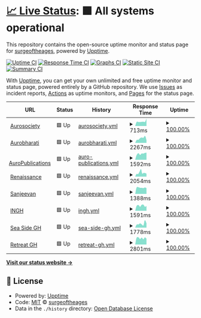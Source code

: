 # [📈 Live Status](https://surgeoftheages.github.io/sasup): <!--live status--> **🟩 All systems operational**

This repository contains the open-source uptime monitor and status page for [surgeoftheages](https://surgeoftheages.github.io/sasup), powered by [Upptime](https://github.com/upptime/upptime).

[![Uptime CI](https://github.com/surgeoftheages/sasup/workflows/Uptime%20CI/badge.svg)](https://github.com/surgeoftheages/sasup/actions?query=workflow%3A%22Uptime+CI%22)
[![Response Time CI](https://github.com/surgeoftheages/sasup/workflows/Response%20Time%20CI/badge.svg)](https://github.com/surgeoftheages/sasup/actions?query=workflow%3A%22Response+Time+CI%22)
[![Graphs CI](https://github.com/surgeoftheages/sasup/workflows/Graphs%20CI/badge.svg)](https://github.com/surgeoftheages/sasup/actions?query=workflow%3A%22Graphs+CI%22)
[![Static Site CI](https://github.com/surgeoftheages/sasup/workflows/Static%20Site%20CI/badge.svg)](https://github.com/surgeoftheages/sasup/actions?query=workflow%3A%22Static+Site+CI%22)
[![Summary CI](https://github.com/surgeoftheages/sasup/workflows/Summary%20CI/badge.svg)](https://github.com/surgeoftheages/sasup/actions?query=workflow%3A%22Summary+CI%22)

With [Upptime](https://upptime.js.org), you can get your own unlimited and free uptime monitor and status page, powered entirely by a GitHub repository. We use [Issues](https://github.com/surgeoftheages/sasup/issues) as incident reports, [Actions](https://github.com/surgeoftheages/sasup/actions) as uptime monitors, and [Pages](https://surgeoftheages.github.io/sasup) for the status page.

<!--start: status pages-->
<!-- This summary is generated by Upptime (https://github.com/upptime/upptime) -->
<!-- Do not edit this manually, your changes will be overwritten -->
<!-- prettier-ignore -->
| URL | Status | History | Response Time | Uptime |
| --- | ------ | ------- | ------------- | ------ |
| <img alt="" src="https://icons.duckduckgo.com/ip3/aurosociety.org.ico" height="13"> [Aurosociety](https://aurosociety.org) | 🟩 Up | [aurosociety.yml](https://github.com/surgeoftheages/sasup/commits/HEAD/history/aurosociety.yml) | <details><summary><img alt="Response time graph" src="./graphs/aurosociety/response-time-week.png" height="20"> 713ms</summary><br><a href="https://surgeoftheages.github.io/sasup/history/aurosociety"><img alt="Response time 724" src="https://img.shields.io/endpoint?url=https%3A%2F%2Fraw.githubusercontent.com%2Fsurgeoftheages%2Fsasup%2FHEAD%2Fapi%2Faurosociety%2Fresponse-time.json"></a><br><a href="https://surgeoftheages.github.io/sasup/history/aurosociety"><img alt="24-hour response time 625" src="https://img.shields.io/endpoint?url=https%3A%2F%2Fraw.githubusercontent.com%2Fsurgeoftheages%2Fsasup%2FHEAD%2Fapi%2Faurosociety%2Fresponse-time-day.json"></a><br><a href="https://surgeoftheages.github.io/sasup/history/aurosociety"><img alt="7-day response time 713" src="https://img.shields.io/endpoint?url=https%3A%2F%2Fraw.githubusercontent.com%2Fsurgeoftheages%2Fsasup%2FHEAD%2Fapi%2Faurosociety%2Fresponse-time-week.json"></a><br><a href="https://surgeoftheages.github.io/sasup/history/aurosociety"><img alt="30-day response time 740" src="https://img.shields.io/endpoint?url=https%3A%2F%2Fraw.githubusercontent.com%2Fsurgeoftheages%2Fsasup%2FHEAD%2Fapi%2Faurosociety%2Fresponse-time-month.json"></a><br><a href="https://surgeoftheages.github.io/sasup/history/aurosociety"><img alt="1-year response time 724" src="https://img.shields.io/endpoint?url=https%3A%2F%2Fraw.githubusercontent.com%2Fsurgeoftheages%2Fsasup%2FHEAD%2Fapi%2Faurosociety%2Fresponse-time-year.json"></a></details> | <details><summary><a href="https://surgeoftheages.github.io/sasup/history/aurosociety">100.00%</a></summary><a href="https://surgeoftheages.github.io/sasup/history/aurosociety"><img alt="All-time uptime 99.97%" src="https://img.shields.io/endpoint?url=https%3A%2F%2Fraw.githubusercontent.com%2Fsurgeoftheages%2Fsasup%2FHEAD%2Fapi%2Faurosociety%2Fuptime.json"></a><br><a href="https://surgeoftheages.github.io/sasup/history/aurosociety"><img alt="24-hour uptime 100.00%" src="https://img.shields.io/endpoint?url=https%3A%2F%2Fraw.githubusercontent.com%2Fsurgeoftheages%2Fsasup%2FHEAD%2Fapi%2Faurosociety%2Fuptime-day.json"></a><br><a href="https://surgeoftheages.github.io/sasup/history/aurosociety"><img alt="7-day uptime 100.00%" src="https://img.shields.io/endpoint?url=https%3A%2F%2Fraw.githubusercontent.com%2Fsurgeoftheages%2Fsasup%2FHEAD%2Fapi%2Faurosociety%2Fuptime-week.json"></a><br><a href="https://surgeoftheages.github.io/sasup/history/aurosociety"><img alt="30-day uptime 99.96%" src="https://img.shields.io/endpoint?url=https%3A%2F%2Fraw.githubusercontent.com%2Fsurgeoftheages%2Fsasup%2FHEAD%2Fapi%2Faurosociety%2Fuptime-month.json"></a><br><a href="https://surgeoftheages.github.io/sasup/history/aurosociety"><img alt="1-year uptime 99.97%" src="https://img.shields.io/endpoint?url=https%3A%2F%2Fraw.githubusercontent.com%2Fsurgeoftheages%2Fsasup%2FHEAD%2Fapi%2Faurosociety%2Fuptime-year.json"></a></details>
| <img alt="" src="https://icons.duckduckgo.com/ip3/aurobharati.in.ico" height="13"> [Aurobharati](https://aurobharati.in) | 🟩 Up | [aurobharati.yml](https://github.com/surgeoftheages/sasup/commits/HEAD/history/aurobharati.yml) | <details><summary><img alt="Response time graph" src="./graphs/aurobharati/response-time-week.png" height="20"> 2267ms</summary><br><a href="https://surgeoftheages.github.io/sasup/history/aurobharati"><img alt="Response time 2743" src="https://img.shields.io/endpoint?url=https%3A%2F%2Fraw.githubusercontent.com%2Fsurgeoftheages%2Fsasup%2FHEAD%2Fapi%2Faurobharati%2Fresponse-time.json"></a><br><a href="https://surgeoftheages.github.io/sasup/history/aurobharati"><img alt="24-hour response time 1344" src="https://img.shields.io/endpoint?url=https%3A%2F%2Fraw.githubusercontent.com%2Fsurgeoftheages%2Fsasup%2FHEAD%2Fapi%2Faurobharati%2Fresponse-time-day.json"></a><br><a href="https://surgeoftheages.github.io/sasup/history/aurobharati"><img alt="7-day response time 2267" src="https://img.shields.io/endpoint?url=https%3A%2F%2Fraw.githubusercontent.com%2Fsurgeoftheages%2Fsasup%2FHEAD%2Fapi%2Faurobharati%2Fresponse-time-week.json"></a><br><a href="https://surgeoftheages.github.io/sasup/history/aurobharati"><img alt="30-day response time 2674" src="https://img.shields.io/endpoint?url=https%3A%2F%2Fraw.githubusercontent.com%2Fsurgeoftheages%2Fsasup%2FHEAD%2Fapi%2Faurobharati%2Fresponse-time-month.json"></a><br><a href="https://surgeoftheages.github.io/sasup/history/aurobharati"><img alt="1-year response time 2743" src="https://img.shields.io/endpoint?url=https%3A%2F%2Fraw.githubusercontent.com%2Fsurgeoftheages%2Fsasup%2FHEAD%2Fapi%2Faurobharati%2Fresponse-time-year.json"></a></details> | <details><summary><a href="https://surgeoftheages.github.io/sasup/history/aurobharati">100.00%</a></summary><a href="https://surgeoftheages.github.io/sasup/history/aurobharati"><img alt="All-time uptime 100.00%" src="https://img.shields.io/endpoint?url=https%3A%2F%2Fraw.githubusercontent.com%2Fsurgeoftheages%2Fsasup%2FHEAD%2Fapi%2Faurobharati%2Fuptime.json"></a><br><a href="https://surgeoftheages.github.io/sasup/history/aurobharati"><img alt="24-hour uptime 100.00%" src="https://img.shields.io/endpoint?url=https%3A%2F%2Fraw.githubusercontent.com%2Fsurgeoftheages%2Fsasup%2FHEAD%2Fapi%2Faurobharati%2Fuptime-day.json"></a><br><a href="https://surgeoftheages.github.io/sasup/history/aurobharati"><img alt="7-day uptime 100.00%" src="https://img.shields.io/endpoint?url=https%3A%2F%2Fraw.githubusercontent.com%2Fsurgeoftheages%2Fsasup%2FHEAD%2Fapi%2Faurobharati%2Fuptime-week.json"></a><br><a href="https://surgeoftheages.github.io/sasup/history/aurobharati"><img alt="30-day uptime 100.00%" src="https://img.shields.io/endpoint?url=https%3A%2F%2Fraw.githubusercontent.com%2Fsurgeoftheages%2Fsasup%2FHEAD%2Fapi%2Faurobharati%2Fuptime-month.json"></a><br><a href="https://surgeoftheages.github.io/sasup/history/aurobharati"><img alt="1-year uptime 100.00%" src="https://img.shields.io/endpoint?url=https%3A%2F%2Fraw.githubusercontent.com%2Fsurgeoftheages%2Fsasup%2FHEAD%2Fapi%2Faurobharati%2Fuptime-year.json"></a></details>
| <img alt="" src="https://icons.duckduckgo.com/ip3/auropublications.org.ico" height="13"> [AuroPublications](https://auropublications.org) | 🟩 Up | [auro-publications.yml](https://github.com/surgeoftheages/sasup/commits/HEAD/history/auro-publications.yml) | <details><summary><img alt="Response time graph" src="./graphs/auro-publications/response-time-week.png" height="20"> 1592ms</summary><br><a href="https://surgeoftheages.github.io/sasup/history/auro-publications"><img alt="Response time 1753" src="https://img.shields.io/endpoint?url=https%3A%2F%2Fraw.githubusercontent.com%2Fsurgeoftheages%2Fsasup%2FHEAD%2Fapi%2Fauro-publications%2Fresponse-time.json"></a><br><a href="https://surgeoftheages.github.io/sasup/history/auro-publications"><img alt="24-hour response time 1255" src="https://img.shields.io/endpoint?url=https%3A%2F%2Fraw.githubusercontent.com%2Fsurgeoftheages%2Fsasup%2FHEAD%2Fapi%2Fauro-publications%2Fresponse-time-day.json"></a><br><a href="https://surgeoftheages.github.io/sasup/history/auro-publications"><img alt="7-day response time 1592" src="https://img.shields.io/endpoint?url=https%3A%2F%2Fraw.githubusercontent.com%2Fsurgeoftheages%2Fsasup%2FHEAD%2Fapi%2Fauro-publications%2Fresponse-time-week.json"></a><br><a href="https://surgeoftheages.github.io/sasup/history/auro-publications"><img alt="30-day response time 1715" src="https://img.shields.io/endpoint?url=https%3A%2F%2Fraw.githubusercontent.com%2Fsurgeoftheages%2Fsasup%2FHEAD%2Fapi%2Fauro-publications%2Fresponse-time-month.json"></a><br><a href="https://surgeoftheages.github.io/sasup/history/auro-publications"><img alt="1-year response time 1753" src="https://img.shields.io/endpoint?url=https%3A%2F%2Fraw.githubusercontent.com%2Fsurgeoftheages%2Fsasup%2FHEAD%2Fapi%2Fauro-publications%2Fresponse-time-year.json"></a></details> | <details><summary><a href="https://surgeoftheages.github.io/sasup/history/auro-publications">100.00%</a></summary><a href="https://surgeoftheages.github.io/sasup/history/auro-publications"><img alt="All-time uptime 100.00%" src="https://img.shields.io/endpoint?url=https%3A%2F%2Fraw.githubusercontent.com%2Fsurgeoftheages%2Fsasup%2FHEAD%2Fapi%2Fauro-publications%2Fuptime.json"></a><br><a href="https://surgeoftheages.github.io/sasup/history/auro-publications"><img alt="24-hour uptime 100.00%" src="https://img.shields.io/endpoint?url=https%3A%2F%2Fraw.githubusercontent.com%2Fsurgeoftheages%2Fsasup%2FHEAD%2Fapi%2Fauro-publications%2Fuptime-day.json"></a><br><a href="https://surgeoftheages.github.io/sasup/history/auro-publications"><img alt="7-day uptime 100.00%" src="https://img.shields.io/endpoint?url=https%3A%2F%2Fraw.githubusercontent.com%2Fsurgeoftheages%2Fsasup%2FHEAD%2Fapi%2Fauro-publications%2Fuptime-week.json"></a><br><a href="https://surgeoftheages.github.io/sasup/history/auro-publications"><img alt="30-day uptime 100.00%" src="https://img.shields.io/endpoint?url=https%3A%2F%2Fraw.githubusercontent.com%2Fsurgeoftheages%2Fsasup%2FHEAD%2Fapi%2Fauro-publications%2Fuptime-month.json"></a><br><a href="https://surgeoftheages.github.io/sasup/history/auro-publications"><img alt="1-year uptime 100.00%" src="https://img.shields.io/endpoint?url=https%3A%2F%2Fraw.githubusercontent.com%2Fsurgeoftheages%2Fsasup%2FHEAD%2Fapi%2Fauro-publications%2Fuptime-year.json"></a></details>
| <img alt="" src="https://icons.duckduckgo.com/ip3/journal.aurobharati.in.ico" height="13"> [Renaissance](https://journal.aurobharati.in) | 🟩 Up | [renaissance.yml](https://github.com/surgeoftheages/sasup/commits/HEAD/history/renaissance.yml) | <details><summary><img alt="Response time graph" src="./graphs/renaissance/response-time-week.png" height="20"> 2054ms</summary><br><a href="https://surgeoftheages.github.io/sasup/history/renaissance"><img alt="Response time 2033" src="https://img.shields.io/endpoint?url=https%3A%2F%2Fraw.githubusercontent.com%2Fsurgeoftheages%2Fsasup%2FHEAD%2Fapi%2Frenaissance%2Fresponse-time.json"></a><br><a href="https://surgeoftheages.github.io/sasup/history/renaissance"><img alt="24-hour response time 1842" src="https://img.shields.io/endpoint?url=https%3A%2F%2Fraw.githubusercontent.com%2Fsurgeoftheages%2Fsasup%2FHEAD%2Fapi%2Frenaissance%2Fresponse-time-day.json"></a><br><a href="https://surgeoftheages.github.io/sasup/history/renaissance"><img alt="7-day response time 2054" src="https://img.shields.io/endpoint?url=https%3A%2F%2Fraw.githubusercontent.com%2Fsurgeoftheages%2Fsasup%2FHEAD%2Fapi%2Frenaissance%2Fresponse-time-week.json"></a><br><a href="https://surgeoftheages.github.io/sasup/history/renaissance"><img alt="30-day response time 2071" src="https://img.shields.io/endpoint?url=https%3A%2F%2Fraw.githubusercontent.com%2Fsurgeoftheages%2Fsasup%2FHEAD%2Fapi%2Frenaissance%2Fresponse-time-month.json"></a><br><a href="https://surgeoftheages.github.io/sasup/history/renaissance"><img alt="1-year response time 2033" src="https://img.shields.io/endpoint?url=https%3A%2F%2Fraw.githubusercontent.com%2Fsurgeoftheages%2Fsasup%2FHEAD%2Fapi%2Frenaissance%2Fresponse-time-year.json"></a></details> | <details><summary><a href="https://surgeoftheages.github.io/sasup/history/renaissance">100.00%</a></summary><a href="https://surgeoftheages.github.io/sasup/history/renaissance"><img alt="All-time uptime 100.00%" src="https://img.shields.io/endpoint?url=https%3A%2F%2Fraw.githubusercontent.com%2Fsurgeoftheages%2Fsasup%2FHEAD%2Fapi%2Frenaissance%2Fuptime.json"></a><br><a href="https://surgeoftheages.github.io/sasup/history/renaissance"><img alt="24-hour uptime 100.00%" src="https://img.shields.io/endpoint?url=https%3A%2F%2Fraw.githubusercontent.com%2Fsurgeoftheages%2Fsasup%2FHEAD%2Fapi%2Frenaissance%2Fuptime-day.json"></a><br><a href="https://surgeoftheages.github.io/sasup/history/renaissance"><img alt="7-day uptime 100.00%" src="https://img.shields.io/endpoint?url=https%3A%2F%2Fraw.githubusercontent.com%2Fsurgeoftheages%2Fsasup%2FHEAD%2Fapi%2Frenaissance%2Fuptime-week.json"></a><br><a href="https://surgeoftheages.github.io/sasup/history/renaissance"><img alt="30-day uptime 100.00%" src="https://img.shields.io/endpoint?url=https%3A%2F%2Fraw.githubusercontent.com%2Fsurgeoftheages%2Fsasup%2FHEAD%2Fapi%2Frenaissance%2Fuptime-month.json"></a><br><a href="https://surgeoftheages.github.io/sasup/history/renaissance"><img alt="1-year uptime 100.00%" src="https://img.shields.io/endpoint?url=https%3A%2F%2Fraw.githubusercontent.com%2Fsurgeoftheages%2Fsasup%2FHEAD%2Fapi%2Frenaissance%2Fuptime-year.json"></a></details>
| <img alt="" src="https://icons.duckduckgo.com/ip3/sanjeevanpalliativecare.org.ico" height="13"> [Sanjeevan](https://sanjeevanpalliativecare.org/) | 🟩 Up | [sanjeevan.yml](https://github.com/surgeoftheages/sasup/commits/HEAD/history/sanjeevan.yml) | <details><summary><img alt="Response time graph" src="./graphs/sanjeevan/response-time-week.png" height="20"> 1388ms</summary><br><a href="https://surgeoftheages.github.io/sasup/history/sanjeevan"><img alt="Response time 1359" src="https://img.shields.io/endpoint?url=https%3A%2F%2Fraw.githubusercontent.com%2Fsurgeoftheages%2Fsasup%2FHEAD%2Fapi%2Fsanjeevan%2Fresponse-time.json"></a><br><a href="https://surgeoftheages.github.io/sasup/history/sanjeevan"><img alt="24-hour response time 1997" src="https://img.shields.io/endpoint?url=https%3A%2F%2Fraw.githubusercontent.com%2Fsurgeoftheages%2Fsasup%2FHEAD%2Fapi%2Fsanjeevan%2Fresponse-time-day.json"></a><br><a href="https://surgeoftheages.github.io/sasup/history/sanjeevan"><img alt="7-day response time 1388" src="https://img.shields.io/endpoint?url=https%3A%2F%2Fraw.githubusercontent.com%2Fsurgeoftheages%2Fsasup%2FHEAD%2Fapi%2Fsanjeevan%2Fresponse-time-week.json"></a><br><a href="https://surgeoftheages.github.io/sasup/history/sanjeevan"><img alt="30-day response time 1359" src="https://img.shields.io/endpoint?url=https%3A%2F%2Fraw.githubusercontent.com%2Fsurgeoftheages%2Fsasup%2FHEAD%2Fapi%2Fsanjeevan%2Fresponse-time-month.json"></a><br><a href="https://surgeoftheages.github.io/sasup/history/sanjeevan"><img alt="1-year response time 1359" src="https://img.shields.io/endpoint?url=https%3A%2F%2Fraw.githubusercontent.com%2Fsurgeoftheages%2Fsasup%2FHEAD%2Fapi%2Fsanjeevan%2Fresponse-time-year.json"></a></details> | <details><summary><a href="https://surgeoftheages.github.io/sasup/history/sanjeevan">100.00%</a></summary><a href="https://surgeoftheages.github.io/sasup/history/sanjeevan"><img alt="All-time uptime 49.44%" src="https://img.shields.io/endpoint?url=https%3A%2F%2Fraw.githubusercontent.com%2Fsurgeoftheages%2Fsasup%2FHEAD%2Fapi%2Fsanjeevan%2Fuptime.json"></a><br><a href="https://surgeoftheages.github.io/sasup/history/sanjeevan"><img alt="24-hour uptime 100.00%" src="https://img.shields.io/endpoint?url=https%3A%2F%2Fraw.githubusercontent.com%2Fsurgeoftheages%2Fsasup%2FHEAD%2Fapi%2Fsanjeevan%2Fuptime-day.json"></a><br><a href="https://surgeoftheages.github.io/sasup/history/sanjeevan"><img alt="7-day uptime 100.00%" src="https://img.shields.io/endpoint?url=https%3A%2F%2Fraw.githubusercontent.com%2Fsurgeoftheages%2Fsasup%2FHEAD%2Fapi%2Fsanjeevan%2Fuptime-week.json"></a><br><a href="https://surgeoftheages.github.io/sasup/history/sanjeevan"><img alt="30-day uptime 59.18%" src="https://img.shields.io/endpoint?url=https%3A%2F%2Fraw.githubusercontent.com%2Fsurgeoftheages%2Fsasup%2FHEAD%2Fapi%2Fsanjeevan%2Fuptime-month.json"></a><br><a href="https://surgeoftheages.github.io/sasup/history/sanjeevan"><img alt="1-year uptime 49.44%" src="https://img.shields.io/endpoint?url=https%3A%2F%2Fraw.githubusercontent.com%2Fsurgeoftheages%2Fsasup%2FHEAD%2Fapi%2Fsanjeevan%2Fuptime-year.json"></a></details>
| <img alt="" src="https://icons.duckduckgo.com/ip3/internationalgh.com.ico" height="13"> [INGH](https://internationalgh.com/) | 🟩 Up | [ingh.yml](https://github.com/surgeoftheages/sasup/commits/HEAD/history/ingh.yml) | <details><summary><img alt="Response time graph" src="./graphs/ingh/response-time-week.png" height="20"> 1591ms</summary><br><a href="https://surgeoftheages.github.io/sasup/history/ingh"><img alt="Response time 1697" src="https://img.shields.io/endpoint?url=https%3A%2F%2Fraw.githubusercontent.com%2Fsurgeoftheages%2Fsasup%2FHEAD%2Fapi%2Fingh%2Fresponse-time.json"></a><br><a href="https://surgeoftheages.github.io/sasup/history/ingh"><img alt="24-hour response time 1145" src="https://img.shields.io/endpoint?url=https%3A%2F%2Fraw.githubusercontent.com%2Fsurgeoftheages%2Fsasup%2FHEAD%2Fapi%2Fingh%2Fresponse-time-day.json"></a><br><a href="https://surgeoftheages.github.io/sasup/history/ingh"><img alt="7-day response time 1591" src="https://img.shields.io/endpoint?url=https%3A%2F%2Fraw.githubusercontent.com%2Fsurgeoftheages%2Fsasup%2FHEAD%2Fapi%2Fingh%2Fresponse-time-week.json"></a><br><a href="https://surgeoftheages.github.io/sasup/history/ingh"><img alt="30-day response time 1770" src="https://img.shields.io/endpoint?url=https%3A%2F%2Fraw.githubusercontent.com%2Fsurgeoftheages%2Fsasup%2FHEAD%2Fapi%2Fingh%2Fresponse-time-month.json"></a><br><a href="https://surgeoftheages.github.io/sasup/history/ingh"><img alt="1-year response time 1697" src="https://img.shields.io/endpoint?url=https%3A%2F%2Fraw.githubusercontent.com%2Fsurgeoftheages%2Fsasup%2FHEAD%2Fapi%2Fingh%2Fresponse-time-year.json"></a></details> | <details><summary><a href="https://surgeoftheages.github.io/sasup/history/ingh">100.00%</a></summary><a href="https://surgeoftheages.github.io/sasup/history/ingh"><img alt="All-time uptime 100.00%" src="https://img.shields.io/endpoint?url=https%3A%2F%2Fraw.githubusercontent.com%2Fsurgeoftheages%2Fsasup%2FHEAD%2Fapi%2Fingh%2Fuptime.json"></a><br><a href="https://surgeoftheages.github.io/sasup/history/ingh"><img alt="24-hour uptime 100.00%" src="https://img.shields.io/endpoint?url=https%3A%2F%2Fraw.githubusercontent.com%2Fsurgeoftheages%2Fsasup%2FHEAD%2Fapi%2Fingh%2Fuptime-day.json"></a><br><a href="https://surgeoftheages.github.io/sasup/history/ingh"><img alt="7-day uptime 100.00%" src="https://img.shields.io/endpoint?url=https%3A%2F%2Fraw.githubusercontent.com%2Fsurgeoftheages%2Fsasup%2FHEAD%2Fapi%2Fingh%2Fuptime-week.json"></a><br><a href="https://surgeoftheages.github.io/sasup/history/ingh"><img alt="30-day uptime 100.00%" src="https://img.shields.io/endpoint?url=https%3A%2F%2Fraw.githubusercontent.com%2Fsurgeoftheages%2Fsasup%2FHEAD%2Fapi%2Fingh%2Fuptime-month.json"></a><br><a href="https://surgeoftheages.github.io/sasup/history/ingh"><img alt="1-year uptime 100.00%" src="https://img.shields.io/endpoint?url=https%3A%2F%2Fraw.githubusercontent.com%2Fsurgeoftheages%2Fsasup%2FHEAD%2Fapi%2Fingh%2Fuptime-year.json"></a></details>
| <img alt="" src="https://icons.duckduckgo.com/ip3/seasidegh.com.ico" height="13"> [Sea Side GH](https://seasidegh.com/) | 🟩 Up | [sea-side-gh.yml](https://github.com/surgeoftheages/sasup/commits/HEAD/history/sea-side-gh.yml) | <details><summary><img alt="Response time graph" src="./graphs/sea-side-gh/response-time-week.png" height="20"> 1778ms</summary><br><a href="https://surgeoftheages.github.io/sasup/history/sea-side-gh"><img alt="Response time 1814" src="https://img.shields.io/endpoint?url=https%3A%2F%2Fraw.githubusercontent.com%2Fsurgeoftheages%2Fsasup%2FHEAD%2Fapi%2Fsea-side-gh%2Fresponse-time.json"></a><br><a href="https://surgeoftheages.github.io/sasup/history/sea-side-gh"><img alt="24-hour response time 1376" src="https://img.shields.io/endpoint?url=https%3A%2F%2Fraw.githubusercontent.com%2Fsurgeoftheages%2Fsasup%2FHEAD%2Fapi%2Fsea-side-gh%2Fresponse-time-day.json"></a><br><a href="https://surgeoftheages.github.io/sasup/history/sea-side-gh"><img alt="7-day response time 1778" src="https://img.shields.io/endpoint?url=https%3A%2F%2Fraw.githubusercontent.com%2Fsurgeoftheages%2Fsasup%2FHEAD%2Fapi%2Fsea-side-gh%2Fresponse-time-week.json"></a><br><a href="https://surgeoftheages.github.io/sasup/history/sea-side-gh"><img alt="30-day response time 1734" src="https://img.shields.io/endpoint?url=https%3A%2F%2Fraw.githubusercontent.com%2Fsurgeoftheages%2Fsasup%2FHEAD%2Fapi%2Fsea-side-gh%2Fresponse-time-month.json"></a><br><a href="https://surgeoftheages.github.io/sasup/history/sea-side-gh"><img alt="1-year response time 1814" src="https://img.shields.io/endpoint?url=https%3A%2F%2Fraw.githubusercontent.com%2Fsurgeoftheages%2Fsasup%2FHEAD%2Fapi%2Fsea-side-gh%2Fresponse-time-year.json"></a></details> | <details><summary><a href="https://surgeoftheages.github.io/sasup/history/sea-side-gh">100.00%</a></summary><a href="https://surgeoftheages.github.io/sasup/history/sea-side-gh"><img alt="All-time uptime 100.00%" src="https://img.shields.io/endpoint?url=https%3A%2F%2Fraw.githubusercontent.com%2Fsurgeoftheages%2Fsasup%2FHEAD%2Fapi%2Fsea-side-gh%2Fuptime.json"></a><br><a href="https://surgeoftheages.github.io/sasup/history/sea-side-gh"><img alt="24-hour uptime 100.00%" src="https://img.shields.io/endpoint?url=https%3A%2F%2Fraw.githubusercontent.com%2Fsurgeoftheages%2Fsasup%2FHEAD%2Fapi%2Fsea-side-gh%2Fuptime-day.json"></a><br><a href="https://surgeoftheages.github.io/sasup/history/sea-side-gh"><img alt="7-day uptime 100.00%" src="https://img.shields.io/endpoint?url=https%3A%2F%2Fraw.githubusercontent.com%2Fsurgeoftheages%2Fsasup%2FHEAD%2Fapi%2Fsea-side-gh%2Fuptime-week.json"></a><br><a href="https://surgeoftheages.github.io/sasup/history/sea-side-gh"><img alt="30-day uptime 100.00%" src="https://img.shields.io/endpoint?url=https%3A%2F%2Fraw.githubusercontent.com%2Fsurgeoftheages%2Fsasup%2FHEAD%2Fapi%2Fsea-side-gh%2Fuptime-month.json"></a><br><a href="https://surgeoftheages.github.io/sasup/history/sea-side-gh"><img alt="1-year uptime 100.00%" src="https://img.shields.io/endpoint?url=https%3A%2F%2Fraw.githubusercontent.com%2Fsurgeoftheages%2Fsasup%2FHEAD%2Fapi%2Fsea-side-gh%2Fuptime-year.json"></a></details>
| <img alt="" src="https://icons.duckduckgo.com/ip3/theretreatgh.com.ico" height="13"> [Retreat GH](http://theretreatgh.com/) | 🟩 Up | [retreat-gh.yml](https://github.com/surgeoftheages/sasup/commits/HEAD/history/retreat-gh.yml) | <details><summary><img alt="Response time graph" src="./graphs/retreat-gh/response-time-week.png" height="20"> 2801ms</summary><br><a href="https://surgeoftheages.github.io/sasup/history/retreat-gh"><img alt="Response time 3104" src="https://img.shields.io/endpoint?url=https%3A%2F%2Fraw.githubusercontent.com%2Fsurgeoftheages%2Fsasup%2FHEAD%2Fapi%2Fretreat-gh%2Fresponse-time.json"></a><br><a href="https://surgeoftheages.github.io/sasup/history/retreat-gh"><img alt="24-hour response time 2268" src="https://img.shields.io/endpoint?url=https%3A%2F%2Fraw.githubusercontent.com%2Fsurgeoftheages%2Fsasup%2FHEAD%2Fapi%2Fretreat-gh%2Fresponse-time-day.json"></a><br><a href="https://surgeoftheages.github.io/sasup/history/retreat-gh"><img alt="7-day response time 2801" src="https://img.shields.io/endpoint?url=https%3A%2F%2Fraw.githubusercontent.com%2Fsurgeoftheages%2Fsasup%2FHEAD%2Fapi%2Fretreat-gh%2Fresponse-time-week.json"></a><br><a href="https://surgeoftheages.github.io/sasup/history/retreat-gh"><img alt="30-day response time 3222" src="https://img.shields.io/endpoint?url=https%3A%2F%2Fraw.githubusercontent.com%2Fsurgeoftheages%2Fsasup%2FHEAD%2Fapi%2Fretreat-gh%2Fresponse-time-month.json"></a><br><a href="https://surgeoftheages.github.io/sasup/history/retreat-gh"><img alt="1-year response time 3104" src="https://img.shields.io/endpoint?url=https%3A%2F%2Fraw.githubusercontent.com%2Fsurgeoftheages%2Fsasup%2FHEAD%2Fapi%2Fretreat-gh%2Fresponse-time-year.json"></a></details> | <details><summary><a href="https://surgeoftheages.github.io/sasup/history/retreat-gh">100.00%</a></summary><a href="https://surgeoftheages.github.io/sasup/history/retreat-gh"><img alt="All-time uptime 100.00%" src="https://img.shields.io/endpoint?url=https%3A%2F%2Fraw.githubusercontent.com%2Fsurgeoftheages%2Fsasup%2FHEAD%2Fapi%2Fretreat-gh%2Fuptime.json"></a><br><a href="https://surgeoftheages.github.io/sasup/history/retreat-gh"><img alt="24-hour uptime 100.00%" src="https://img.shields.io/endpoint?url=https%3A%2F%2Fraw.githubusercontent.com%2Fsurgeoftheages%2Fsasup%2FHEAD%2Fapi%2Fretreat-gh%2Fuptime-day.json"></a><br><a href="https://surgeoftheages.github.io/sasup/history/retreat-gh"><img alt="7-day uptime 100.00%" src="https://img.shields.io/endpoint?url=https%3A%2F%2Fraw.githubusercontent.com%2Fsurgeoftheages%2Fsasup%2FHEAD%2Fapi%2Fretreat-gh%2Fuptime-week.json"></a><br><a href="https://surgeoftheages.github.io/sasup/history/retreat-gh"><img alt="30-day uptime 100.00%" src="https://img.shields.io/endpoint?url=https%3A%2F%2Fraw.githubusercontent.com%2Fsurgeoftheages%2Fsasup%2FHEAD%2Fapi%2Fretreat-gh%2Fuptime-month.json"></a><br><a href="https://surgeoftheages.github.io/sasup/history/retreat-gh"><img alt="1-year uptime 100.00%" src="https://img.shields.io/endpoint?url=https%3A%2F%2Fraw.githubusercontent.com%2Fsurgeoftheages%2Fsasup%2FHEAD%2Fapi%2Fretreat-gh%2Fuptime-year.json"></a></details>

<!--end: status pages-->

[**Visit our status website →**](https://surgeoftheages.github.io/sasup)

## 📄 License

- Powered by: [Upptime](https://github.com/upptime/upptime)
- Code: [MIT](./LICENSE) © [surgeoftheages](https://surgeoftheages.github.io/sasup)
- Data in the `./history` directory: [Open Database License](https://opendatacommons.org/licenses/odbl/1-0/)
